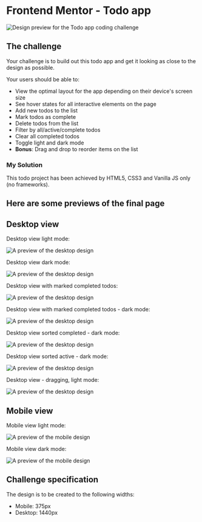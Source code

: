# Frontend Mentor - Todo app

![Design preview for the Todo app coding challenge](./design/desktop-preview.jpg)


## The challenge

Your challenge is to build out this todo app and get it looking as close to the design as possible.

Your users should be able to:

- View the optimal layout for the app depending on their device's screen size
- See hover states for all interactive elements on the page
- Add new todos to the list
- Mark todos as complete
- Delete todos from the list
- Filter by all/active/complete todos
- Clear all completed todos
- Toggle light and dark mode
- **Bonus**: Drag and drop to reorder items on the list

### My Solution

This todo project has been achieved by HTML5, CSS3 and Vanilla JS only (no frameworks).
## Here are some previews of the final page

## Desktop view
Desktop view light mode:

![A preview of the desktop design](pictures/Desktop1.png)

Desktop view dark mode:

![A preview of the desktop design](pictures/Desktop2.png)

Desktop view with marked completed todos:

![A preview of the desktop design](pictures/Desktop3.png)

Desktop view with marked completed todos - dark mode:

![A preview of the desktop design](pictures/Desktop4.png)

Desktop view sorted completed - dark mode:

![A preview of the desktop design](pictures/Desktop5.png)

Desktop view sorted active - dark mode:

![A preview of the desktop design](pictures/Desktop2.png)

Desktop view - dragging, light mode:

![A preview of the desktop design](pictures/Dragging1.png)


## Mobile view

Mobile view light mode:

![A preview of the mobile design](pictures/Mobile1.png)

Mobile view dark mode:

![A preview of the mobile design](pictures/Mobile2.png)

## Challenge specification

The design is to be created to the following widths:

- Mobile: 375px
- Desktop: 1440px
